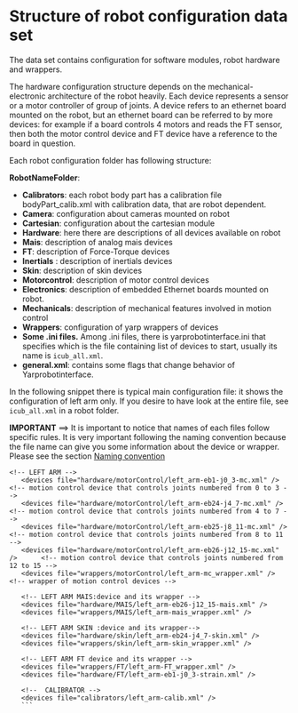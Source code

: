 # Structure of robot configuration data set

The data set contains configuration for software modules, robot hardware and wrappers.

The hardware configuration structure depends on the mechanical-electronic architecture of the robot heavily. Each device represents a sensor or a motor controller of group of joints. A device refers to an ethernet board mounted on the robot, but an ethernet board can be referred to by more devices: for example if a board controls 4 motors and reads the FT sensor, then both the motor control device and FT device have a reference to the board in question.

Each robot configuration folder has following structure:

**RobotNameFolder**:

 - **Calibrators**: each robot body part has a calibration file bodyPart_calib.xml with calibration data, that are robot dependent.
 - **Camera**: configuration about cameras mounted on robot
 - **Cartesian**: configuration about the cartesian module
 - **Hardware**: here there are descriptions of all devices available on robot
 - **Mais**: description of analog mais devices
 - **FT**: description of Force-Torque devices
 - **Inertials** : description of inertials devices
 - **Skin**: description of skin devices
 - **Motorcontrol**: description of motor control devices
 - **Electronics**: description of embedded Ethernet boards mounted on robot.
 - **Mechanicals**: description of mechanical features involved in motion control
 - **Wrappers**: configuration of yarp wrappers of devices
 - **Some .ini files.** Among .ini files, there is yarprobotinterface.ini that specifies which is the file containing list of devices to start, usually its name is `icub_all.xml`.
 - **general.xml**: contains some flags that change behavior of Yarprobotinterface.

 In the following snippet there is typical main configuration file: it shows the configuration of left arm only. If you desire to have look at the entire file, see `icub_all.xml` in a robot folder.

**IMPORTANT** ==> It is important to notice that names of each files follow specific rules. It is very important following the naming convention because the file name can give you some information about the device or wrapper. Please see the section [Naming convention](../naming_convention/naming_convention.md)

 ```
 <!-- LEFT ARM -->
    <devices file="hardware/motorControl/left_arm-eb1-j0_3-mc.xml" />         <!-- motion control device that controls joints numbered from 0 to 3 -->
    <devices file="hardware/motorControl/left_arm-eb24-j4_7-mc.xml" />        <!-- motion control device that controls joints numbered from 4 to 7 -->
    <devices file="hardware/motorControl/left_arm-eb25-j8_11-mc.xml" />       <!-- motion control device that controls joints numbered from 8 to 11 -->
    <devices file="hardware/motorControl/left_arm-eb26-j12_15-mc.xml" />      <!-- motion control device that controls joints numbered from 12 to 15 -->
    <devices file="wrappers/motorControl/left_arm-mc_wrapper.xml" />          <!-- wrapper of motion control devices -->

    <!-- LEFT ARM MAIS:device and its wrapper -->
    <devices file="hardware/MAIS/left_arm-eb26-j12_15-mais.xml" />
    <devices file="wrappers/MAIS/left_arm-mais_wrapper.xml" /> 

    <!-- LEFT ARM SKIN :device and its wrapper--> 
    <devices file="hardware/skin/left_arm-eb24-j4_7-skin.xml" />
    <devices file="wrappers/skin/left_arm-skin_wrapper.xml" />

    <!-- LEFT ARM FT device and its wrapper -->
    <devices file="wrappers/FT/left_arm-FT_wrapper.xml" /> 
    <devices file="hardware/FT/left_arm-eb1-j0_3-strain.xml" />

    <!--  CALIBRATOR -->
    <devices file="calibrators/left_arm-calib.xml" />
    ```